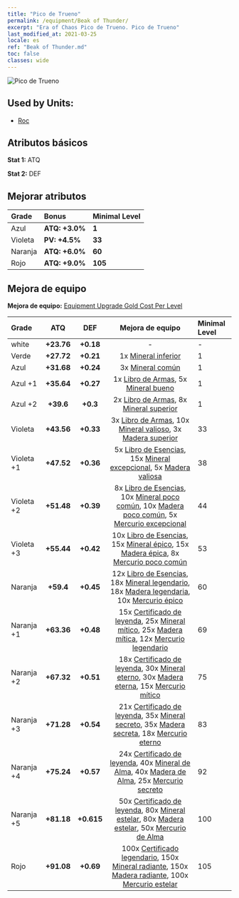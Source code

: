 ```yaml
---
title: "Pico de Trueno"
permalink: /equipment/Beak of Thunder/
excerpt: "Era of Chaos Pico de Trueno. Pico de Trueno"
last_modified_at: 2021-03-25
locale: es
ref: "Beak of Thunder.md"
toc: false
classes: wide
---
```


  ![Pico de Trueno](/images/e/e_4051.png)

## Used by Units:

* [Roc](/es/units/Roc/) 


## Atributos básicos
 **Stat 1:** ATQ

 **Stat 2:** DEF

## Mejorar atributos

  |     Grade    |   Bonus | Minimal Level | 
  |:-------------|:--------|:--------------| 
  | Azul | **ATQ: +3.0%** | **1** | 
  | Violeta | **PV: +4.5%** | **33** | 
  | Naranja | **ATQ: +6.0%** | **60** | 
  | Rojo | **ATQ: +9.0%** | **105** | 


## Mejora de equipo
 **Mejora de equipo:** [Equipment Upgrade Gold Cost Per Level](/equipment/EquipmentUpgradeCostPerLevel/) 

  |          Grade      | ATQ | DEF | Mejora de equipo | Minimal Level |
  |:--------------------|:---------:|:---------:|:----------------:|:--------------|
  | white | **+23.76** | **+0.18** | - | - |
  | Verde | **+27.72** | **+0.21** | 1x [Mineral inferior](/es/Items/mat_1/) | 1 |
  | Azul | **+31.68** | **+0.24** | 3x [Mineral común](/es/Items/mat_6/) | 1 |
  | Azul +1 | **+35.64** | **+0.27** | 1x [Libro de Armas](/es/Items/mat_18/), 5x [Mineral bueno](/es/Items/mat_12/) | 1 |
  | Azul +2 | **+39.6** | **+0.3** | 2x [Libro de Armas](/es/Items/mat_25/), 8x [Mineral superior](/es/Items/mat_19/) | 1 |
  | Violeta | **+43.56** | **+0.33** | 3x [Libro de Armas](/es/Items/mat_32/), 10x [Mineral valioso](/es/Items/mat_26/), 3x [Madera superior](/es/Items/mat_20/) | 33 |
  | Violeta +1 | **+47.52** | **+0.36** | 5x [Libro de Esencias](/es/Items/mat_39/), 15x [Mineral excepcional](/es/Items/mat_33/), 5x [Madera valiosa](/es/Items/mat_27/) | 38 |
  | Violeta +2 | **+51.48** | **+0.39** | 8x [Libro de Esencias](/es/Items/mat_46/), 10x [Mineral poco común](/es/Items/mat_40/), 10x [Madera poco común](/es/Items/mat_41/), 5x [Mercurio excepcional](/es/Items/mat_35/) | 44 |
  | Violeta +3 | **+55.44** | **+0.42** | 10x [Libro de Esencias](/es/Items/mat_53/), 15x [Mineral épico](/es/Items/mat_47/), 15x [Madera épica](/es/Items/mat_48/), 8x [Mercurio poco común](/es/Items/mat_42/) | 53 |
  | Naranja | **+59.4** | **+0.45** | 12x [Libro de Esencias](/es/Items/mat_60/), 18x [Mineral legendario](/es/Items/mat_54/), 18x [Madera legendaria](/es/Items/mat_55/), 10x [Mercurio épico](/es/Items/mat_49/) | 60 |
  | Naranja +1 | **+63.36** | **+0.48** | 15x [Certificado de leyenda](/es/Items/mat_67/), 25x [Mineral mítico](/es/Items/mat_61/), 25x [Madera mítica](/es/Items/mat_62/), 12x [Mercurio legendario](/es/Items/mat_56/) | 69 |
  | Naranja +2 | **+67.32** | **+0.51** | 18x [Certificado de leyenda](/es/Items/mat_74/), 30x [Mineral eterno](/es/Items/mat_68/), 30x [Madera eterna](/es/Items/mat_69/), 15x [Mercurio mítico](/es/Items/mat_63/) | 75 |
  | Naranja +3 | **+71.28** | **+0.54** | 21x [Certificado de leyenda](/es/Items/mat_81/), 35x [Mineral secreto](/es/Items/mat_75/), 35x [Madera secreta](/es/Items/mat_76/), 18x [Mercurio eterno](/es/Items/mat_70/) | 83 |
  | Naranja +4 | **+75.24** | **+0.57** | 24x [Certificado de leyenda](/es/Items/mat_88/), 40x [Mineral de Alma](/es/Items/mat_82/), 40x [Madera de Alma](/es/Items/mat_83/), 25x [Mercurio secreto](/es/Items/mat_77/) | 92 |
  | Naranja +5 | **+81.18** | **+0.615** | 50x [Certificado de leyenda](/es/Items/mat_95/), 80x [Mineral estelar](/es/Items/mat_89/), 80x [Madera estelar](/es/Items/mat_90/), 50x [Mercurio de Alma](/es/Items/mat_84/) | 100 |
  | Rojo | **+91.08** | **+0.69** | 100x [Certificado legendario](/es/Items/mat_102/), 150x [Mineral radiante](/es/Items/mat_96/), 150x [Madera radiante](/es/Items/mat_97/), 100x [Mercurio estelar](/es/Items/mat_91/) | 105 |

